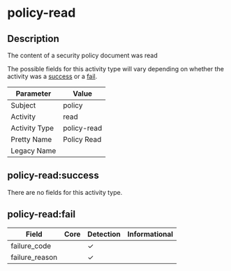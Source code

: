 policy-read
===========

Description
-----------
The content of a security policy document was read

The possible fields for this activity type will vary depending on whether the activity was a [success](#policy-readsuccess) or a [fail](#policy-readfail).

| Parameter     | Value       |
| ------------- | ----------- |
| Subject       | policy      |
| Activity      | read        |
| Activity Type | policy-read |
| Pretty Name   | Policy Read |
| Legacy Name   |             |

policy-read:success
-------------------

There are no fields for this activity type.


policy-read:fail
----------------

| Field          | Core | Detection | Informational |
| -------------- | ---- | --------- | ------------- |
| failure_code   |      | &#10003;  |               |
| failure_reason |      | &#10003;  |               |